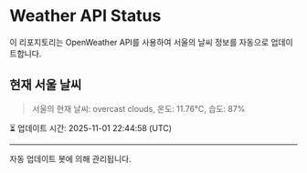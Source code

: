 
# Weather API Status

이 리포지토리는 OpenWeather API를 사용하여 서울의 날씨 정보를 자동으로 업데이트합니다.

## 현재 서울 날씨
> 서울의 현재 날씨: overcast clouds, 온도: 11.76°C, 습도: 87%

⏳ 업데이트 시간: 2025-11-01 22:44:58 (UTC)

---
자동 업데이트 봇에 의해 관리됩니다.
